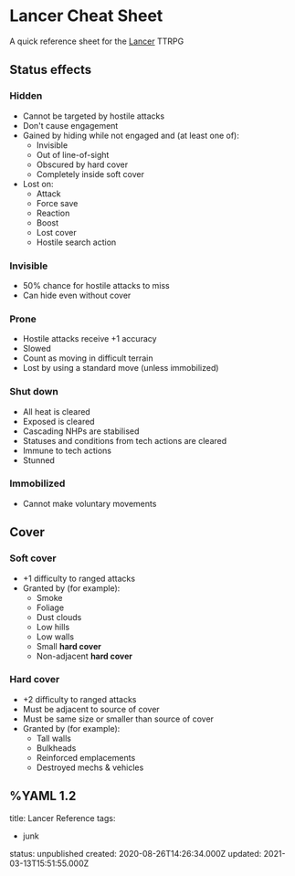 # Lancer Cheat Sheet
A quick reference sheet for the [Lancer](https://massif-press.itch.io/corebook-pdf) TTRPG

## Status effects

### Hidden
* Cannot be targeted by hostile attacks
* Don't cause engagement
* Gained by hiding while not engaged and (at least one of):
  * Invisible
  * Out of line-of-sight
  * Obscured by hard cover
  * Completely inside soft cover
* Lost on:
  * Attack
  * Force save
  * Reaction
  * Boost
  * Lost cover
  * Hostile search action

### Invisible
* 50% chance for hostile attacks to miss
* Can hide even without cover

### Prone
* Hostile attacks receive +1 accuracy
* Slowed
* Count as moving in difficult terrain
* Lost by using a standard move (unless immobilized)

### Shut down
* All heat is cleared
* Exposed is cleared
* Cascading NHPs are stabilised
* Statuses and conditions from tech actions are cleared
* Immune to tech actions
* Stunned

### Immobilized
* Cannot make voluntary movements

###


## Cover

### Soft cover
* +1 difficulty to ranged attacks
* Granted by (for example):
  * Smoke
  * Foliage
  * Dust clouds
  * Low hills
  * Low walls
  * Small **hard cover**
  * Non-adjacent **hard cover**

### Hard cover
* +2 difficulty to ranged attacks
* Must be adjacent to source of cover
* Must be same size or smaller than source of cover
* Granted by (for example):
  * Tall walls
  * Bulkheads
  * Reinforced emplacements
  * Destroyed mechs & vehicles


%YAML 1.2
---
title: Lancer Reference
tags:
  - junk

status: unpublished
created: 2020-08-26T14:26:34.000Z
updated: 2021-03-13T15:51:55.000Z
